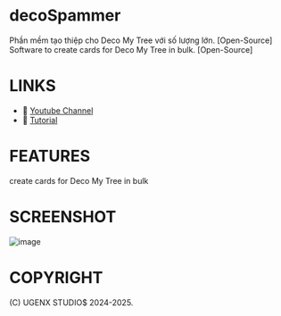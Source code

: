 # decoSpammer
Phần mềm tạo thiệp cho Deco My Tree với số lượng lớn. [Open-Source]
Software to create cards for Deco My Tree in bulk. [Open-Source]
# LINKS
- 🔗 [Youtube Channel](https://www.youtube.com/@giauydev)
- 🔗 [Tutorial](https://www.youtube.com/watch?v=2nwALmY4DHA&ab_channel=giauyDev)
# FEATURES
create cards for Deco My Tree in bulk
# SCREENSHOT
![image](https://github.com/user-attachments/assets/ce8886bd-b80a-4e01-b4cf-6895a0223e90)
# COPYRIGHT
(C) UGENX STUDIO$ 2024-2025.
